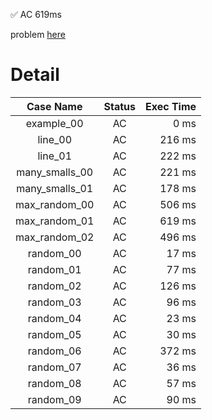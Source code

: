 ✅  AC  619ms

problem [here](https://judge.yosupo.jp/problem/bipartitematching)

# Detail

| Case Name | Status | Exec Time |
|:---------:|:------:|---------:|
| example_00 | AC | 0 ms |
| line_00 | AC | 216 ms |
| line_01 | AC | 222 ms |
| many_smalls_00 | AC | 221 ms |
| many_smalls_01 | AC | 178 ms |
| max_random_00 | AC | 506 ms |
| max_random_01 | AC | 619 ms |
| max_random_02 | AC | 496 ms |
| random_00 | AC | 17 ms |
| random_01 | AC | 77 ms |
| random_02 | AC | 126 ms |
| random_03 | AC | 96 ms |
| random_04 | AC | 23 ms |
| random_05 | AC | 30 ms |
| random_06 | AC | 372 ms |
| random_07 | AC | 36 ms |
| random_08 | AC | 57 ms |
| random_09 | AC | 90 ms |


